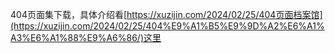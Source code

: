 404页面集下载，具体介绍看[https://xuzijin.com/2024/02/25/404页面档案馆](https://xuzijin.com/2024/02/25/404%E9%A1%B5%E9%9D%A2%E6%A1%A3%E6%A1%88%E9%A6%86/)这里